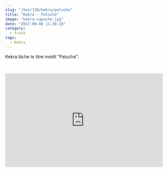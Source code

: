 ```yaml
--- 
slug: "/Son/130/kekra/paluche"
title: "Kekra - Paluché"
image: "kekra-capuche.jpg"
date: "2017-09-08 11:38:28"
category:
  - track
tags:
  - Kekra
---
```

<p>Kekra lâche le titre inédit "Paluché".</p><br/><p><iframe width="100%" height="300" scrolling="no" frameborder="no" src="https://w.soundcloud.com/player/?url=https%3A//api.soundcloud.com/tracks/341319691&amp;color=%23ff5500&amp;auto_play=false&amp;hide_related=false&amp;show_comments=true&amp;show_user=true&amp;show_reposts=false&amp;visual=true"></iframe></p>
